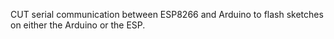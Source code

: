 CUT serial communication between ESP8266 and Arduino to flash sketches on either the Arduino or the ESP.
